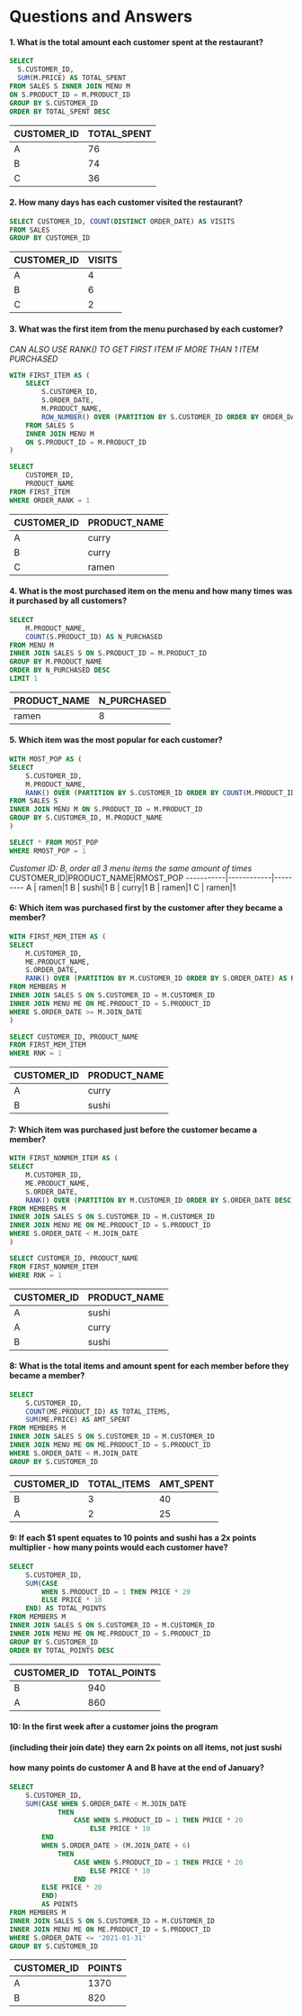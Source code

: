 # Questions and Answers

#### 1. What is the total amount each customer spent at the restaurant?

````sql
SELECT 
  S.CUSTOMER_ID, 
  SUM(M.PRICE) AS TOTAL_SPENT
FROM SALES S INNER JOIN MENU M 
ON S.PRODUCT_ID = M.PRODUCT_ID
GROUP BY S.CUSTOMER_ID
ORDER BY TOTAL_SPENT DESC
````

CUSTOMER_ID|TOTAL_SPENT|
-----------|-----------|
A          |         76|
B          |         74|
C          |         36|

#### 2. How many days has each customer visited the restaurant?

````sql
SELECT CUSTOMER_ID, COUNT(DISTINCT ORDER_DATE) AS VISITS
FROM SALES
GROUP BY CUSTOMER_ID
````

CUSTOMER_ID|VISITS|
-----------|------|
A          |     4|
B          |     6|
C          |     2|

#### 3. What was the first item from the menu purchased by each customer?
*CAN ALSO USE RANK() TO GET FIRST ITEM IF MORE THAN 1 ITEM PURCHASED*

````sql
WITH FIRST_ITEM AS (
	SELECT
		S.CUSTOMER_ID, 
		S.ORDER_DATE, 
		M.PRODUCT_NAME, 
		ROW_NUMBER() OVER (PARTITION BY S.CUSTOMER_ID ORDER BY ORDER_DATE) AS ORDER_RANK
	FROM SALES S
	INNER JOIN MENU M
	ON S.PRODUCT_ID = M.PRODUCT_ID
)

SELECT
	CUSTOMER_ID, 
	PRODUCT_NAME
FROM FIRST_ITEM
WHERE ORDER_RANK = 1
````

CUSTOMER_ID|PRODUCT_NAME|
-----------|------------|
A          |       curry|
B          |       curry|
C          |       ramen|

#### 4. What is the most purchased item on the menu and how many times was it purchased by all customers?

````sql
SELECT
	M.PRODUCT_NAME,
	COUNT(S.PRODUCT_ID) AS N_PURCHASED
FROM MENU M
INNER JOIN SALES S ON S.PRODUCT_ID = M.PRODUCT_ID
GROUP BY M.PRODUCT_NAME
ORDER BY N_PURCHASED DESC
LIMIT 1
````

PRODUCT_NAME|N_PURCHASED|
------------|-----------|
ramen       |          8|

#### 5. Which item was the most popular for each customer?

````sql
WITH MOST_POP AS (
SELECT 
	S.CUSTOMER_ID, 
	M.PRODUCT_NAME,
	RANK() OVER (PARTITION BY S.CUSTOMER_ID ORDER BY COUNT(M.PRODUCT_ID) DESC) AS RMOST_POP
FROM SALES S
INNER JOIN MENU M ON S.PRODUCT_ID = M.PRODUCT_ID
GROUP BY S.CUSTOMER_ID, M.PRODUCT_NAME
)

SELECT * FROM MOST_POP 
WHERE RMOST_POP = 1
````

*Customer ID: B, order all 3 menu items the same amount of times*
CUSTOMER_ID|PRODUCT_NAME|RMOST_POP
-----------|------------|---------
A          |       ramen|1
B          |       sushi|1
B          |       curry|1
B          |       ramen|1
C          |       ramen|1

#### 6: Which item was purchased first by the customer after they became a member?

````sql
WITH FIRST_MEM_ITEM AS (
SELECT
	M.CUSTOMER_ID,
	ME.PRODUCT_NAME,
	S.ORDER_DATE,
	RANK() OVER (PARTITION BY M.CUSTOMER_ID ORDER BY S.ORDER_DATE) AS RNK
FROM MEMBERS M 
INNER JOIN SALES S ON S.CUSTOMER_ID = M.CUSTOMER_ID
INNER JOIN MENU ME ON ME.PRODUCT_ID = S.PRODUCT_ID
WHERE S.ORDER_DATE >= M.JOIN_DATE
)

SELECT CUSTOMER_ID, PRODUCT_NAME
FROM FIRST_MEM_ITEM
WHERE RNK = 1
````


CUSTOMER_ID|PRODUCT_NAME|
-----------|------------|
A          |       curry|
B          |       sushi|

#### 7: Which item was purchased just before the customer became a member?

````sql
WITH FIRST_NONMEM_ITEM AS (
SELECT
	M.CUSTOMER_ID,
	ME.PRODUCT_NAME,
	S.ORDER_DATE,
	RANK() OVER (PARTITION BY M.CUSTOMER_ID ORDER BY S.ORDER_DATE DESC) AS RNK
FROM MEMBERS M 
INNER JOIN SALES S ON S.CUSTOMER_ID = M.CUSTOMER_ID
INNER JOIN MENU ME ON ME.PRODUCT_ID = S.PRODUCT_ID
WHERE S.ORDER_DATE < M.JOIN_DATE
)

SELECT CUSTOMER_ID, PRODUCT_NAME
FROM FIRST_NONMEM_ITEM
WHERE RNK = 1
````

CUSTOMER_ID|PRODUCT_NAME|
-----------|------------|
A          |       sushi|
A          |       curry|
B          |       sushi|

#### 8: What is the total items and amount spent for each member before they became a member?

````sql
SELECT 
	S.CUSTOMER_ID, 
	COUNT(ME.PRODUCT_ID) AS TOTAL_ITEMS, 
	SUM(ME.PRICE) AS AMT_SPENT
FROM MEMBERS M 
INNER JOIN SALES S ON S.CUSTOMER_ID = M.CUSTOMER_ID
INNER JOIN MENU ME ON ME.PRODUCT_ID = S.PRODUCT_ID
WHERE S.ORDER_DATE < M.JOIN_DATE
GROUP BY S.CUSTOMER_ID
````

CUSTOMER_ID|TOTAL_ITEMS|AMT_SPENT
-----------|-----------|---------
B          |          3|       40
A          |          2|       25

#### 9: If each $1 spent equates to 10 points and sushi has a 2x points multiplier - how many points would each customer have?

````sql
SELECT 
	S.CUSTOMER_ID,
	SUM(CASE 
		WHEN S.PRODUCT_ID = 1 THEN PRICE * 20
		ELSE PRICE * 10
	END) AS TOTAL_POINTS
FROM MEMBERS M
INNER JOIN SALES S ON S.CUSTOMER_ID = M.CUSTOMER_ID
INNER JOIN MENU ME ON ME.PRODUCT_ID = S.PRODUCT_ID
GROUP BY S.CUSTOMER_ID
ORDER BY TOTAL_POINTS DESC
````

CUSTOMER_ID|TOTAL_POINTS|
-----------|------------|
B          |        940 |
A          |        860 |

#### 10: In the first week after a customer joins the program 
#### (including their join date) they earn 2x points on all items, not just sushi 
#### how many points do customer A and B have at the end of January?

```sql
SELECT 
	S.CUSTOMER_ID,
	SUM(CASE WHEN S.ORDER_DATE < M.JOIN_DATE
			THEN 
				CASE WHEN S.PRODUCT_ID = 1 THEN PRICE * 20
	   				ELSE PRICE * 10
		END
	    WHEN S.ORDER_DATE > (M.JOIN_DATE + 6)
			THEN 
				CASE WHEN S.PRODUCT_ID = 1 THEN PRICE * 20
	   				ELSE PRICE * 10
				END 
		ELSE PRICE * 20
		END)
		AS POINTS
FROM MEMBERS M 
INNER JOIN SALES S ON S.CUSTOMER_ID = M.CUSTOMER_ID
INNER JOIN MENU ME ON ME.PRODUCT_ID = S.PRODUCT_ID
WHERE S.ORDER_DATE <= '2021-01-31'
GROUP BY S.CUSTOMER_ID
````

CUSTOMER_ID|POINTS|
-----------|------|
A          |  1370|
B          |   820|







